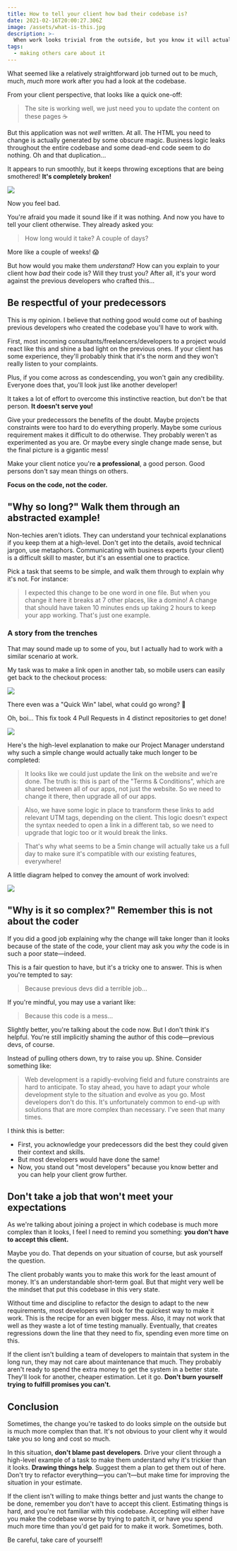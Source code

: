 ```yaml
---
title: How to tell your client how bad their codebase is?
date: 2021-02-16T20:00:27.306Z
image: /assets/what-is-this.jpg
description: >-
  When work looks trivial from the outside, but you know it will actually take much longer to do.
tags:
  - making others care about it
---
```


What seemed like a relatively straightforward job turned out to be much, much, _much_ more work after you had a look at the codebase.

From your client perspective, that looks like a quick one-off:

> The site is working well, we just need you to update the content on these pages ☕

But this application was not _well_ written. At all. The HTML you need to change is actually generated by some obscure magic. Business logic leaks throughout the entire codebase and some dead-end code seem to do nothing. Oh and that duplication…

It appears to run smoothly, but it keeps throwing exceptions that are being smothered! **It's completely broken!**

![](/assets/what-is-this.jpg)

Now you feel bad.

You're afraid you made it sound like if it was nothing. And now you have to tell your client otherwise. They already asked you:

> How long would it take? A couple of days?

More like a couple of weeks! 😱

But how would you make them _understand_? How can you explain to your client how _bad_ their code is? Will they trust you? After all, it's your word against the previous developers who crafted this…

## Be respectful of your predecessors

This is my opinion. I believe that nothing good would come out of bashing previous developers who created the codebase you'll have to work with.

First, most incoming consultants/freelancers/developers to a project would react like this and shine a bad light on the previous ones. If your client has some experience, they'll probably think that it's the norm and they won't really listen to your complaints.

Plus, if you come across as condescending, you won't gain any credibility. Everyone does that, you'll look just like another developer!

It takes a lot of effort to overcome this instinctive reaction, but don't be that person. **It doesn't serve you!**

Give your predecessors the benefits of the doubt. Maybe projects constraints were too hard to do everything properly. Maybe some curious requirement makes it difficult to do otherwise. They probably weren't as experimented as you are. Or maybe every single change made sense, but the final picture is a gigantic mess!

Make your client notice you're **a professional**, a good person. Good persons don't say mean things on others.

**Focus on the code, not the coder.**

## "Why so long?" Walk them through an abstracted example!

Non-techies aren't idiots. They can understand your technical explanations if you keep them at a high-level. Don't get into the details, avoid technical jargon, use metaphors. Communicating with business experts (your client) is a difficult skill to master, but it's an essential one to practice.

Pick a task that seems to be simple, and walk them through to explain why it's not. For instance:

> I expected this change to be one word in one file. But when you change it here it breaks at 7 other places, like a domino! A change that should have taken 10 minutes ends up taking 2 hours to keep your app working. That's just one example.

### A story from the trenches

That may sound made up to some of you, but I actually had to work with a similar scenario at work.

My task was to make a link open in another tab, so mobile users can easily get back to the checkout process:

![](./issue.png)

There even was a "Quick Win" label, what could go wrong? 🤠

Oh, boi… This fix took 4 Pull Requests in 4 distinct repositories to get done!

![](./prs.png)

Here's the high-level explanation to make our Project Manager understand why such a simple change would actually take much longer to be completed:

> It looks like we could just update the link on the website and we're done. The truth is: this is part of the "Terms & Conditions", which are shared between all of our apps, not just the website. So we need to change it there, then upgrade all of our apps.

> Also, we have some logic in place to transform these links to add relevant UTM tags, depending on the client. This logic doesn't expect the syntax needed to open a link in a different tab, so we need to upgrade that logic too or it would break the links.

> That's why what seems to be a 5min change will actually take us a full day to make sure it's compatible with our existing features, everywhere!

A little diagram helped to convey the amount of work involved:

![](./schema.png)

## "Why is it so complex?" Remember this is not about the coder

If you did a good job explaining why the change will take longer than it looks because of the state of the code, your client may ask you _why_ the code is in such a poor state—indeed.

This is a fair question to have, but it's a tricky one to answer. This is when you're tempted to say:

> Because previous devs did a terrible job…

If you're mindful, you may use a variant like:

> Because this code is a mess…

Slightly better, you're talking about the code now. But I don't think it's helpful. You're still implicitly shaming the author of this code—previous devs, of course.

Instead of pulling others down, try to raise you up. Shine. Consider something like:

> Web development is a rapidly-evolving field and future constraints are hard to anticipate. To stay ahead, you have to adapt your whole development style to the situation and evolve as you go. Most developers don't do this. It's unfortunately common to end-up with solutions that are more complex than necessary. I've seen that many times.

I think this is better:

- First, you acknowledge your predecessors did the best they could given their context and skills.
- But most developers would have done the same!
- Now, you stand out "most developers" because you know better and you can help your client grow further.

## Don't take a job that won't meet your expectations

As we're talking about joining a project in which codebase is much more complex than it looks, I feel I need to remind you something: **you don't have to accept this client.**

Maybe you do. That depends on your situation of course, but ask yourself the question.

The client probably wants you to make this work for the least amount of money. It's an understandable short-term goal. But that might very well be the mindset that put this codebase in this very state.

Without time and discipline to refactor the design to adapt to the new requirements, most developers will look for the quickest way to make it work. This is the recipe for an even bigger mess. Also, it may not work that well as they waste a lot of time testing manually. Eventually, that creates regressions down the line that they need to fix, spending even more time on this.

If the client isn't building a team of developers to maintain that system in the long run, they may not care about maintenance that much. They probably aren't ready to spend the extra money to get the system in a better state. They'll look for another, cheaper estimation. Let it go. **Don't burn yourself trying to fulfill promises you can't.**

## Conclusion

Sometimes, the change you're tasked to do looks simple on the outside but is much more complex than that. It's not obvious to your client why it would take you so long and cost so much.

In this situation, **don't blame past developers**. Drive your client through a high-level example of a task to make them understand why it's trickier than it looks. **Drawing things help**. Suggest them a plan to get them out of here. Don't try to refactor everything—you can't—but make time for improving the situation in your estimate.

If the client isn't willing to make things better and just wants the change to be done, remember you don't have to accept this client. Estimating things is hard, and you're not familiar with this codebase. Accepting will either have you make the codebase worse by trying to patch it, or have you spend much more time than you'd get paid for to make it work. Sometimes, both.

Be careful, take care of yourself!
